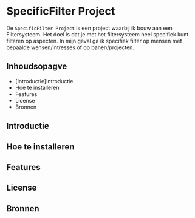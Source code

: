 # SpecificFilter Project

De ```SpecificFilter Project``` is een project waarbij ik bouw aan een Filtersysteem. Het doel is dat je met het filtersysteem heel specifiek kunt filteren op aspecten. In mijn geval ga ik specifiek filter op mensen met bepaalde wensen/intresses of op banen/projecten.

## Inhoudsopagve

* [Introductie]Introductie
* Hoe te installeren
* Features
* License
* Bronnen

## Introductie

## Hoe te installeren

## Features

## License

## Bronnen
